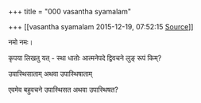 +++
title = "000 vasantha syamalam"

+++
[[vasantha syamalam	2015-12-19, 07:52:15 [Source](https://groups.google.com/g/samskrita/c/NfiVkps1SvY)]]



नमो नमः।

  

कृपया लिखतु यत् - स्था धातोः आत्मनेपदे द्विवचने लुङ् रूपं किम्?

उपास्थिसाताम् अथवा उपास्थिषाताम्

एवमेव बहुवचने उपास्थिसत अथवा उपास्थिषत?

  

  

